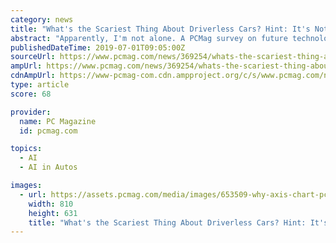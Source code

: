 ```yaml
---
category: news
title: "What's the Scariest Thing About Driverless Cars? Hint: It's Not the Price"
abstract: "Apparently, I'm not alone. A PCMag survey on future technology polled 2,016 people and included questions about STEM toys, artificial intelligence, and driverless cars; 45 percent said safety concerns and technology failures were their biggest fears with ..."
publishedDateTime: 2019-07-01T09:05:00Z
sourceUrl: https://www.pcmag.com/news/369254/whats-the-scariest-thing-about-driverless-cars-hint-its
ampUrl: https://www.pcmag.com/news/369254/whats-the-scariest-thing-about-driverless-cars-hint-its?amp=1
cdnAmpUrl: https://www-pcmag-com.cdn.ampproject.org/c/s/www.pcmag.com/news/369254/whats-the-scariest-thing-about-driverless-cars-hint-its?amp=1
type: article
score: 68

provider:
  name: PC Magazine
  id: pcmag.com

topics:
  - AI
  - AI in Autos

images:
  - url: https://assets.pcmag.com/media/images/653509-why-axis-chart-pcmag-survey-autonomous-driving-concerns.jpg?thumb=y&width=810&height=631
    width: 810
    height: 631
    title: "What's the Scariest Thing About Driverless Cars? Hint: It's Not the Price"
---
```

